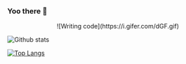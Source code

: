 ### Yoo there 👋



<p align='center'>
  ![Writing code](https://i.gifer.com/dGF.gif)
</p>


![Github stats](https://github-readme-stats.vercel.app/api?username=coffeeturbo&hide=stars,prs,issues,contribs)

[![Top Langs](https://github-readme-stats.vercel.app/api/top-langs/?username=coffeeturbo&layout=compact)](https://github.com/ShamRail/github-readme-stats)

<!--
**coffeeturbo/coffeeturbo** is a ✨ _special_ ✨ repository because its `README.md` (this file) appears on your GitHub profile.

Here are some ideas to get you started:

- 🔭 I’m currently working on ...
- 🌱 I’m currently learning ...
- 👯 I’m looking to collaborate on ...
- 🤔 I’m looking for help with ...
- 💬 Ask me about ...
- 📫 How to reach me: ...
- 😄 Pronouns: ...
- ⚡ Fun fact: ...
-->

